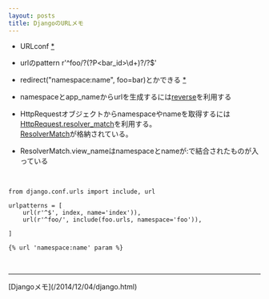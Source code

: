 ```yaml
---
layout: posts
title: DjangoのURLメモ 
---
```

* URLconf [*](https://docs.djangoproject.com/en/stable/topics/http/urls/#example)   

* urlのpattern  r'^foo/?(?P<bar_id>\d+)?/?$'
   
* redirect("namespace:name", foo=bar)とかできる [*](https://docs.djangoproject.com/en/stable/topics/http/shortcuts/#examples) 

* namespaceとapp_nameからurlを生成するには[reverse](https://docs.djangoproject.com/en/stable/urlresolvers/#reverse)を利用する

* HttpRequestオブジェクトからnamespaceやnameを取得するには[HttpRequest.resolver_match](https://docs.djangoproject.com/en/stable/ref/request-response/#django.http.HttpRequest.resolver_match)を利用する。   
[ResolverMatch](https://docs.djangoproject.com/en/stable/ref/urlresolvers/#django.core.urlresolvers.ResolverMatch)が格納されている。   

* ResolverMatch.view_nameはnamespaceとnameが:で結合されたものが入っている     
<br>

```
from django.conf.urls import include, url

urlpatterns = [
    url(r'^$', index, name='index')),
    url(r'^foo/', include(foo.urls, namespace='foo')),

]

{% url 'namespace:name' param %}
```

<br/>
<hr/>
[Djangoメモ](/2014/12/04/django.html)
